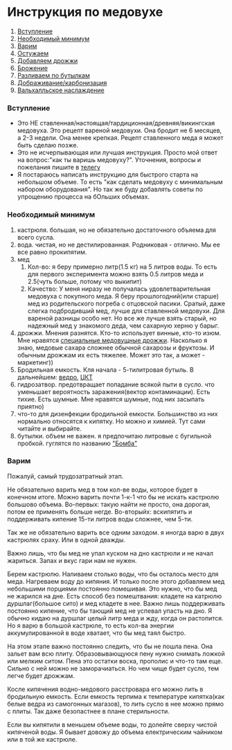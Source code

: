# Инструкция по медовухе

1. [Вступление](#вступление)
2. [Необходимый минимум](#необходимый-минимум)
3. [Варим](#варим)
4. [Остужаем]()
5. [Добавляем дрожжи]()
6. [Брожение]()
7. [Разливаем по бутылкам]()
8. [Дображивание/карбонизация]()
9. [Вальхалльское наслаждение]()






### Вступление
- Это НЕ ставленная/настоящая/тардиционная/древняя/викингская медовуха. Это рецепт вареной медовухи. Она бродит не 6 месяцев, а 2-3 недели. Она менее крепкая. Рецепт ставленного меда я может быть сделаю позже.
- Это не исчерпывающая или лучшая инструкция. Просто мой ответ на вопрос:"как ты варишь медовуху?". Уточнения, вопросы и пожелания пишите в [телегу](https://t.me/fakeruna)
- Я постараюсь написать инструкцию для быстрого старта на небольшом объеме. То есть "как сделать медовуху с минимальным набором оборудования". Но так же буду добавлять советы по упрощению процесса на бОльших объемах.


### Необходимый минимум
1. кастрюля. большая, но не обязательно достаточного объяема для всего сусла.
2. вода. чистая, но не дестилированная. Родниковая - отлично. Мы ее все равно прокипятим.
3. мед
    1. Кол-во: я беру примерно литр(1.5 кг) на 5 литров воды. То есть для первого эксперимента можно взять 0.5 литров меда и 2.5(чуть больше, потому что выкипит)
    2. Качество: У меня ниразу не получалась удовлетварительная медовуха с покупного меда. Я беру прошлогодний(или старше) мед из родительского погреба с отцовской пасики. Сратый, даже слегка подбродивший мед, лучше для ставленной медовухи. Для вареной разницы особо нет. Но все же лучше взять старый, но надежный мед у знакомого деда, чем сахарную херню у барыг.
4. дрожжи. Мнения разнятся. Кто-то использует винные, кто-то изюм. Мне нравятся [специальные медовущные дрожжи](https://www.mirbeer.ru/catalog/pivovarenie/drozhzhi/mangrove_jacks/mangrove_jacks_10_g/drozhzhi_mangrove_jack_s_mead_m05_10_g/). Насколько я знаю, медовые сахара сложнее обычной сахарозы и фруктозы. И обычным дрожжам их есть тяжелее. Может это так, а может - маркетинг))
5. Бродильная емкость. Кля начала - 5-тилитровая бутыль. В дальнейшем: [ведро](https://www.mirbeer.ru/catalog/pivovarenie/emkosti_i_tskt_2/emkost_mirbir_30_l_bez_krishki_s_otverstiem/), [ЦКТ](https://www.google.com/search?newwindow=1&sca_esv=4da7261d6af0beeb&sxsrf=AE3TifOx82m-SK4emZC5lOoTgqtSfJ-Gvg:1751468727682&q=%D1%86%D0%BA%D1%82&udm=2&fbs=AIIjpHyXXa-jR7m04g-bjvdj4k5-pujhEpu3eiy0j9NpkW17HuL7W_1gy734s4Rbn25vtXxsqHnzTTAt_v41XLUxZ2wRk-MUk75-bzH3lJACsVszstpiTwRTzEry_TYZy20hVeTkcC6lbItAinXph0lu4tT9vHyLH5a1mBS-zDV-5t0pn_9btlV8SZC-GxDDJPsBX4OO6DTwf4HxwLk3tyw9jRy64OoNHr43LC0NujbInkTdeUsNWRtDwl45_T3-sCJriZxrxY5DX9d05X6S7oEZhIhYgPAcVA&sa=X&ved=2ahUKEwjj4eS6uZ6OAxViU1UIHRsPA6MQtKgLKAF6BAgUEAE&biw=1679&bih=968&dpr=2)
6. гидрозатвор. предотвращает попадание всякой пыти в сусло. что уменьшает вероятность заражения(вектор контаминации). Есть тихие. Есть шумные. Мне нравятся шумные, под них засыпать приятно)
7. что-то для дизенфекции бродильной емкости. Большинство из них нормально относятся к кипятку. Но можно и химией. Тут сами читайте и выбирайте.
8. бутылки. объем не важен. я предпочитаю литровые с бугильной пробкой. гуглятся по названию ["Бомба"](https://www.google.com/search?newwindow=1&sca_esv=4da7261d6af0beeb&sxsrf=AE3TifOKrWELMrerzFGCg7JW7QwJ5ci3-Q:1751469474110&q=%D0%B1%D1%83%D1%82%D1%8B%D0%BB%D1%8C+%D0%91%D0%BE%D0%BC%D0%B1%D0%B0&udm=2&fbs=AIIjpHyXXa-jR7m04g-bjvdj4k5-Vu3thElMpfRBVcMe0k2JrE5odrMqNgCgijMYA8L8BKblIDh2C8I-nh0lx5TO0jGLJEVEgCUEbXQp45eENik-E1-QbfnsBmoCTw97J7jCYfbtG1gP2bkfea9OLiEl9mGz6dwQXgXAJ1PRo1okhu5OI5aKJvSB4iJtnDv3yPU2yrTw7IcPV6UXbmohys-QtlNgP42bWcWniSQ8MpGpxVJXHYjCk_mxFJkHV1874Y8iHrvKwBpFivGkx9x9hc8vXls5DkfTVg&sa=X&ved=2ahUKEwirltuevJ6OAxUyHhAIHX0ZFFQQtKgLKAF6BAgVEAE&biw=1679&bih=968&dpr=2)

### Варим
Пожалуй, самый трудозатратный этап. 

Не обязательно варить мед в том кол-ве воды, которое будет в конечном итоге. Можно варить почти 1-к-1 что бы не искать кастрюлю большово объема. Во-первых: такую найти не просто, она дорогая, потом ее применять больше негде. Во-вторыйх: вскипятить и поддерживать кипение 15-ти литров воды сложнее, чем 5-ти.

Так же не обязательно варить все одним заходом. я иногда варю в двух кастрюлях сраху. Или в одной дважды. 

Важно лишь, что бы мед не упал куском на дно кастрюли и не начал жариться. Запах и вкус гари нам не нужен.

Берем кастрюлю. Наливаем столько воды, что бы осталось место для меда. Нагреваем воду до кипяния. И только после этого добавляем мед небольшими порциями постоянно помешивая. Это нужно, что бы мед не жарился на дне. Есть способ без помештвания: кладете на катрюлю дуршлаг(большое сито) и мед кладете в нее. Важно лишь поддерживать постоянно кипение, что бы тающий мед не успевал упасть на дно. Я обычно кидаю на дуршлаг целый литр меда и жду, когда он растопится. Но я варю в большой кастрюле, то есть кол-ва энергии аккумулированной в воде хватает, что бы мед таял быстро.

На этом этапе важно постоянно следить, что бы не пошла пена. Она зальет вам всю плиту. Образовывающуюся пену нужно снимать ложкой или мелким ситом. Пена это остатки воска, прополис и что-то там еще. Сильно с ней можно не заморачиаться. Но чем чище будет сусло, тем легче будет дрожжам.

Косле кипячения водно-медового расстровара его можно лить в бродильную емкость. Если емкость терпима к температуре кипятка(как белые ведра из самогонных магазов), то лить сусло в нее можно прямо с плиты. Так даже безопастнее в плане стерильности. 

Если вы кипятили в меньшем объеме воды, то долейте сверху чистой кипяченой воды. Я бывает довожу до объема електрическим чайником или в той же кастрюле.

